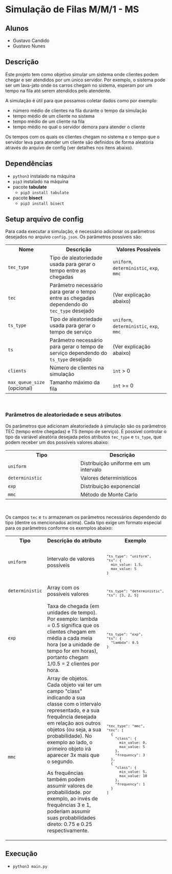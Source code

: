 # Simulação de Filas M/M/1 - MS

## Alunos
- Gustavo Candido
- Gustavo Nunes

## Descrição

Este projeto tem como objetivo simular um sistema onde clientes podem chegar e ser atendidos por um único servidor. Por exemplo, o sistema pode ser um lava-jato onde os carros chegam no sistema, esperam por um tempo na fila até serem atendidos pelo atendente.

A simulação é útil para que possamos coletar dados como por exemplo:

- número médio de clientes na fila durante o tempo da simulação
- tempo médio de um cliente no sistema
- tempo médio de um cliente na fila
- tempo médio no qual o servidor demora para atender o cliente

Os tempos com os quais os clientes chegam no sistema e o tempo que o servidor leva para atender um cliente são definidos de forma aleatória através do arquivo de config (ver detalhes nos itens abaixo).

## Dependências
- `python3` instalado na máquina
- `pip3` instalado na máquina
- pacote **tabulate**
  - `pip3 install tabulate`
- pacote **bisect**
  - `pip3 install bisect`

## Setup arquivo de config

Para cada executar a simulação, é necessário adicionar os parâmetros desejados no arquivo `config.json`. Os parâmetros possíveis são:

<table>
<tr>
  <th>Nome</th>
  <th style="width: 55%">Descrição</th>
  <th style="width: 55%">Valores Possíveis</th>
</tr>

<tr>

<td><code>tec_type</code></td>
<td>Tipo de aleatoriedade usada para gerar o tempo entre as chegadas</td>
<td>
  <code>uniform</code>, <code>deterministic</code>, <code>exp</code>, <code>mmc</code>
</td>
</tr>

<td><code>tec</code></td>
<td>Parâmetro necessário para gerar o tempo entre as chegadas dependendo do <code>tec_type</code> desejado</td>
<td>
  (Ver explicação abaixo)
</td>
</tr>

<td><code>ts_type</code></td>
<td>Tipo de aleatoriedade usada para gerar o tempo de serviço</td>
<td>
  <code>uniform</code>, <code>deterministic</code>, <code>exp</code>, <code>mmc</code>
</td>
</tr>

<td><code>ts</code></td>
<td>Parâmetro necessário para gerar o tempo de serviço dependendo do <code>ts_type</code> desejado</td>
<td>
  (Ver explicação abaixo)
</td>
</tr>

<td><code>clients</code></td>
<td>Número de clientes na simulação</td>
<td>
  <code>int</code> > 0
</td>
</tr>

<td><code>max_queue_size</code> (opcional)</td>
<td>Tamanho máximo da fila</td>
<td>
  <code>int</code> >= 0
</td>
</tr>
</table><br>

### Parâmetros de aleatoriedade e seus atributos

Os parâmetros que adicionam aleatoriedade à simulação são os parâmetros TEC (tempo entre chegadas) e TS (tempo de serviço). É possível controlar o tipo da variável aleatória desejada pelos atributos `tec_type` e `ts_type`, que podem receber um dos possíveis valores abaixo:

<table>
<tr>
  <th>Tipo</th>
  <th style="width: 55%">Descrição</th>
</tr>

<tr>

<td><code>uniform</code></td>
<td>Distribuição uniforme em um intervalo</td>
</tr>

<td><code>deterministic</code></td>
<td>Valores determinísticos</td>
</tr>

<td><code>exp</code></td>
<td>Distribuição exponencial</td>
</tr>

<td><code>mmc</code></td>
<td>Método de Monte Carlo</td>
</tr>

</table><br>



Os campos `tec` e `ts` armazenam os parâmetros necessários dependendo do tipo (dentre os mencionados acima). Cada tipo exige um formato especial para os parâmetros conforme os exemplos abaixo:

<table>
<tr>
  <th>Tipo</th>
  <th style="width: 55%">Descrição do atributo</th>
  <th>Exemplo</th>
</tr>

<tr>

<td><code>uniform</code></td>
<td style="width: 55%">Intervalo de valores possíveis</td>
<td><code>
<pre>
"ts_type": "uniform",
"ts": {
  min_value: 1.5, 
  max_value: 5
}
</pre></code>
</td></tr>

<td><code>deterministic</code></td>
<td style="width: 55%">Array com os possíveis valores</td>
<td><code>
<pre>
"ts_type": "deterministic",
"ts": [3, 2, 5]
</pre></code>
</td></tr>

<td><code>exp</code></td>
<td style="width: 55%">Taxa de chegada (em unidades de tempo). Por exemplo: lambda = 0.5 significa que os clientes chegam em média a cada meia hora (se a unidade de tempo for em horas), portanto chegam 1/0.5 = 2 clientes por hora. </td>
<td><code>
<pre>
"ts_type": "exp",
"ts": {
  "lambda": 0.5 
}
</pre></code>
</td></tr>

<td><code>mmc</code></td>
<td style="width: 55%">Array de objetos. Cada objeto vai ter um campo "class" indicando a sua classe com o intervalo representado, e a sua frequência desejada em relação aos outros objetos (ou seja, a sua probabilidade). No exemplo ao lado, o primeiro objeto irá aparecer 3x mais que o segundo.

As frequências também podem assumir valores de probabilidade. por exemplo, ao invés de frequências 3 e 1, poderiam assumir suas probabilidades direto: 0.75 e 0.25 respectivamente.

</td>
<td><code>
<pre>
"tec_type": "mmc",
"tec": [
  {
    "class": {
      min_value: 0, 
      max_value: 5
    },
    "frequency": 3
  },
  {
    "class": {
      min_value: 5, 
      max_value: 10
    },
    "frequency": 1
  }
]
</pre></code>
</td></tr>

</table>

## Execução

- `python3 main.py`